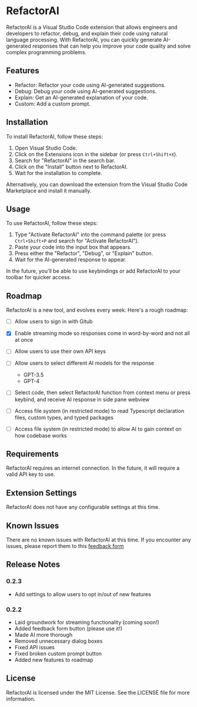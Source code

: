 # RefactorAI

RefactorAI is a Visual Studio Code extension that allows engineers and developers to refactor, debug, and explain their code using natural language processing. With RefactorAI, you can quickly generate AI-generated responses that can help you improve your code quality and solve complex programming problems.

## Features

-   Refactor: Refactor your code using AI-generated suggestions.
-   Debug: Debug your code using AI-generated suggestions.
-   Explain: Get an AI-generated explanation of your code.
-   Custom: Add a custom prompt.

## Installation

To install RefactorAI, follow these steps:

1. Open Visual Studio Code.
2. Click on the Extensions icon in the sidebar (or press `Ctrl+Shift+X`).
3. Search for "RefactorAI" in the search bar.
4. Click on the "Install" button next to RefactorAI.
5. Wait for the installation to complete.

Alternatively, you can download the extension from the Visual Studio Code Marketplace and install it manually.

## Usage

To use RefactorAI, follow these steps:

1. Type "Activate RefactorAI" into the command palette (or press `Ctrl+Shift+P` and search for "Activate RefactorAI").
2. Paste your code into the input box that appears.
3. Press either the "Refactor", "Debug", or "Explain" button.
4. Wait for the AI-generated response to appear.

In the future, you'll be able to use keybindings or add RefactorAI to your toolbar for quicker access.

## Roadmap

RefactorAI is a new tool, and evolves every week. Here's a rough roadmap:

-   [ ] Allow users to sign in with Gitub

-   [x] Enable streaming mode so responses come in word-by-word and not all at once

-   [ ] Allow users to use their own API keys

-   [ ] Allow users to select different AI models for the response

    -   GPT-3.5
    -   GPT-4

-   [ ] Select code, then select RefactorAI function from context menu or press keybind, and receive AI response in side pane webview

-   [ ] Access file system (in restricted mode) to read Typescript declaration files, custom types, and typed packages

-   [ ] Access file system (in restricted mode) to allow AI to gain context on how codebase works

## Requirements

RefactorAI requires an internet connection. In the future, it will require a valid API key to use.

## Extension Settings

RefactorAI does not have any configurable settings at this time.

## Known Issues

There are no known issues with RefactorAI at this time. If you encounter any issues, please report them to this [feedback form](https://forms.gle/WovhUia6eJQ8NeSW6)

## Release Notes

### 0.2.3

-   Add settings to allow users to opt in/out of new features 

### 0.2.2

-   Laid groundwork for streaming functionality (coming soon!)
-   Added feedback form button (please use it!)
-   Made AI more thorough
-   Removed unnecessary dialog boxes
-   Fixed API issues
-   Fixed broken custom prompt button
-   Added new features to roadmap

## License

RefactorAI is licensed under the MIT License. See the LICENSE file for more information.
